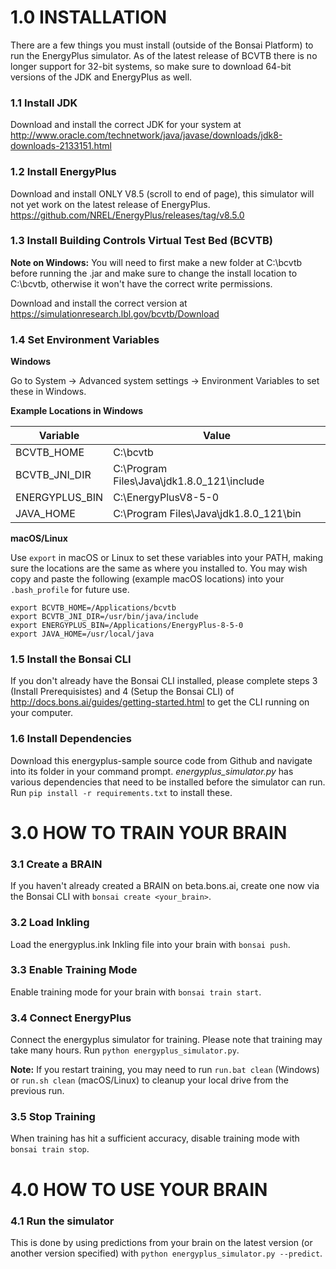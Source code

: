 # 1.0 INSTALLATION

There are a few things you must install (outside of the Bonsai Platform) to run the EnergyPlus simulator. As of the latest release of BCVTB there is no longer support for 32-bit systems, so make sure to download 64-bit versions of the JDK and EnergyPlus as well.

### 1.1 Install JDK
Download and install the correct JDK for your system at http://www.oracle.com/technetwork/java/javase/downloads/jdk8-downloads-2133151.html

### 1.2 Install EnergyPlus
Download and install ONLY V8.5 (scroll to end of page), this simulator will not yet work on the latest release of EnergyPlus. https://github.com/NREL/EnergyPlus/releases/tag/v8.5.0

### 1.3 Install Building Controls Virtual Test Bed (BCVTB)

**Note on Windows:** You will need to first make a new folder at C:\bcvtb before running the .jar and make sure to change the install location to C:\bcvtb, otherwise it won't have the correct write permissions.

Download and install the correct version at https://simulationresearch.lbl.gov/bcvtb/Download

### 1.4 Set Environment Variables

**Windows**

Go to System -> Advanced system settings -> Environment Variables to set these in Windows.

**Example Locations in Windows**

| Variable       | Value                                      |
| -------------- | ------------------------------------------ |
| BCVTB_HOME     | C:\bcvtb                                   |
| BCVTB_JNI_DIR  | C:\Program Files\Java\jdk1.8.0_121\include |
| ENERGYPLUS_BIN | C:\EnergyPlusV8-5-0                        |
| JAVA_HOME      | C:\Program Files\Java\jdk1.8.0_121\bin     |


**macOS/Linux**

Use `export` in macOS or Linux to set these variables into your PATH, making sure the locations are the same as where you installed to. You may wish copy and paste the following (example macOS locations) into your `.bash_profile` for future use.

```
export BCVTB_HOME=/Applications/bcvtb
export BCVTB_JNI_DIR=/usr/bin/java/include
export ENERGYPLUS_BIN=/Applications/EnergyPlus-8-5-0
export JAVA_HOME=/usr/local/java
```

### 1.5 Install the Bonsai CLI

If you don't already have the Bonsai CLI installed, please complete steps 3 (Install Prerequisistes) and 4 (Setup the Bonsai CLI) of http://docs.bons.ai/guides/getting-started.html to get the CLI running on your computer.

### 1.6 Install Dependencies

Download this energyplus-sample source code from Github and navigate into its folder in your command prompt. *energyplus_simulator.py* has various dependencies that need to be installed before the simulator can run. Run `pip install -r requirements.txt` to install these.

# 3.0 HOW TO TRAIN YOUR BRAIN

### 3.1 Create a BRAIN
If you haven't already created a BRAIN on beta.bons.ai, create one now via the Bonsai CLI with `bonsai create <your_brain>`.

### 3.2 Load Inkling
Load the energyplus.ink Inkling file into your brain with `bonsai push`.

### 3.3 Enable Training Mode
Enable training mode for your brain with `bonsai train start`.

### 3.4 Connect EnergyPlus
Connect the energyplus simulator for training. Please note that training may take many hours. Run `python energyplus_simulator.py`.

**Note:** If you restart training, you may need to run `run.bat clean` (Windows) or `run.sh clean` (macOS/Linux) to cleanup your local drive from the previous run.

### 3.5 Stop Training
When training has hit a sufficient accuracy, disable training mode with `bonsai train stop`.

# 4.0 HOW TO USE YOUR BRAIN

### 4.1 Run the simulator
This is done by using predictions from your brain on the latest version (or another version specified) with `python energyplus_simulator.py --predict`.